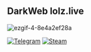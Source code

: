## DarkWeb lolz.live

![ezgif-4-8e4a2ef28a](https://github.com/user-attachments/assets/b81d091a-85fc-4f48-8c4b-1d231eecb476)

[![Telegram](https://img.shields.io/badge/Telegram-2CA5E0?style=for-the-badge&logo=telegram&logoColor=white)](https://t.me/ChannelOnion)
[![Steam](https://img.shields.io/badge/steam-%23000000.svg?style=for-the-badge&logo=steam&logoColor=white)](https://steamcommunity.com/id/darkweblzt/)
